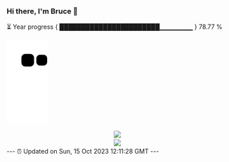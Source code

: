 ### Hi there, I'm Bruce 👋
⏳ Year progress { ███████████████████████▁▁▁▁▁▁▁ } 78.77 %

![](https://raw.githubusercontent.com/Swiftie13st/Swiftie13st/main/assets/github-contribution-grid-snake.svg)


<div align="center"> <img src="https://metrics.lecoq.io/Swiftie13st?template=classic&config.timezone=Asia%2FShanghai"> </div>

<div align="center"> <img src="https://github-readme-streak-stats.herokuapp.com/?user=Swiftie13st" /> </div>
---
⏰ Updated on Sun, 15 Oct 2023 12:11:28 GMT
---

